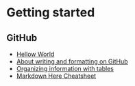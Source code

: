 # Getting started
## GitHub
- [Hellow World](https://docs.github.com/en/get-started/quickstart/hello-world)
- [About writing and formatting on GitHub](https://docs.github.com/en/get-started/writing-on-github/getting-started-with-writing-and-formatting-on-github/about-writing-and-formatting-on-github)
- [Organizing information with tables](https://docs.github.com/en/get-started/writing-on-github/working-with-advanced-formatting/organizing-information-with-tables)
- [Markdown Here Cheatsheet](https://github.com/adam-p/markdown-here/wiki/Markdown-Here-Cheatsheet)
